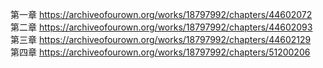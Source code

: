 第一章 https://archiveofourown.org/works/18797992/chapters/44602072                                                   
第二章 https://archiveofourown.org/works/18797992/chapters/44602093                                                                 
第三章 https://archiveofourown.org/works/18797992/chapters/44602129                                                          
第四章 https://archiveofourown.org/works/18797992/chapters/51200206
